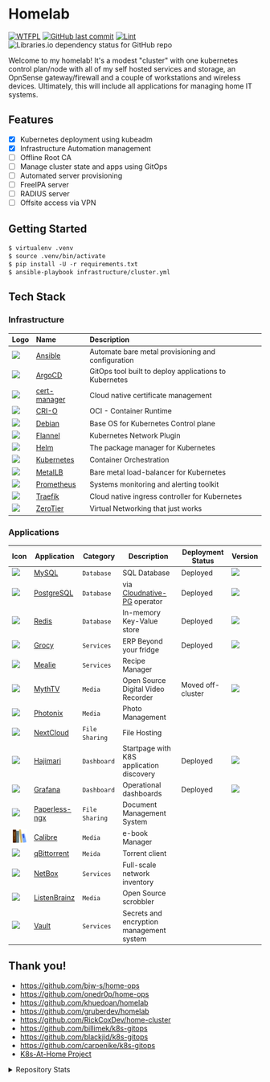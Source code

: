 # Homelab

[![WTFPL](https://img.shields.io/github/license/clearlybaffled/homelab?style=plastic)](http://www.wtfpl.net/)
[![GitHub last commit](https://img.shields.io/github/last-commit/clearlybaffled/homelab/development?style=plastic)](https://github.com/clearlybaffled/homelab/commits/development)
[![Lint](https://github.com/clearlybaffled/homelab/actions/workflows/lint.yml/badge.svg)](https://github.com/clearlybaffled/homelab/actions/workflows/lint.yml)
![Libraries.io dependency status for GitHub repo](https://img.shields.io/librariesio/github/clearlybaffled/homelab?style=plastic)

Welcome to my homelab! It's a modest "cluster" with one kubernetes control plan/node with all of my self hosted services and storage, an OpnSense gateway/firewall and a couple of workstations and wireless devices.  Ultimately, this will include all applications for managing home IT systems.

## Features

- [x] Kubernetes deployment using kubeadm
- [x] Infrastructure Automation management 
- [ ] Offline Root CA
- [ ] Manage cluster state and apps using GitOps
- [ ] Automated server provisioning
- [ ] FreeIPA server
- [ ] RADIUS server
- [ ] Offsite access via VPN

## Getting Started

```shell
$ virtualenv .venv
$ source .venv/bin/activate
$ pip install -U -r requirements.txt
$ ansible-playbook infrastructure/cluster.yml
```
## Tech Stack

### Infrastructure

|Logo|Name|Description|
|:----|:----|:----|
|<img width="32" src="https://simpleicons.org/icons/ansible.svg">|[Ansible](https://www.ansible.com)|Automate bare metal provisioning and configuration|
|<img width="32" src="https://cncf-branding.netlify.app/img/projects/argo/icon/color/argo-icon-color.svg">|[ArgoCD](https://argoproj.github.io/cd)|GitOps tool built to deploy applications to Kubernetes|
|<img width="32" src="https://github.com/jetstack/cert-manager/raw/master/logo/logo.png">|[cert-manager](https://cert-manager.io)|Cloud native certificate management|
|<img width="32" src="https://avatars.githubusercontent.com/u/29074118?s=200&v=4">|[CRI-O](https://www.cri-o.io)|OCI - Container Runtime|
|<img width="32" src="https://www.debian.org/logos/openlogo-nd.svg">|[Debian](https://debian.org)|Base OS for Kubernetes Control plane|
|<img width="32" src="https://raw.githubusercontent.com/flannel-io/flannel/master/logos/flannel-glyph-color.svg">|[Flannel](https://www.github.com/flannel-io/flannel)|Kubernetes Network Plugin|
|<img width="32" src="https://cncf-branding.netlify.app/img/projects/helm/icon/color/helm-icon-color.svg">|[Helm](https://helm.sh)|The package manager for Kubernetes|
|<img width="32" src="https://cncf-branding.netlify.app/img/projects/kubernetes/icon/color/kubernetes-icon-color.svg">|[Kubernetes](https://kubernetes.io)|Container Orchestration|
|<img width="32" src="https://avatars.githubusercontent.com/u/60239468?s=200&v=4">|[MetalLB](https://metallb.org)|Bare metal load-balancer for Kubernetes|
|<img width="32" src="https://cncf-branding.netlify.app/img/projects/prometheus/icon/color/prometheus-icon-color.svg">|[Prometheus](https://prometheus.io)|Systems monitoring and alerting toolkit|
|<img width="32" src="https://vectorlogo.zone/logos/traefikio/traefikio-icon.svg">|[Traefik](https://traefik.io)|Cloud native ingress controller for Kubernetes|
|<img width="32" src="https://docs.zerotier.com/img/ZeroTierIcon.png">|[ZeroTier](https://zerotier.com)|Virtual Networking that just works|

### Applications

| **Icon**|**Application**|**Category**|**Description**|**Deployment Status**|**Version**|
|--------|----------------|------------|---------------|---------------------|-----------|
|<img width="32" src="https://www.mysql.com/common/logos/logo-mysql-170x115.png">|[MySQL][mysql-uri]| `Database` | SQL Database | Deployed | [![][mysql-badge]][mysql-img]
|<img width="32" src="https://wiki.postgresql.org/images/a/a4/PostgreSQL_logo.3colors.svg">| [PostgreSQL][postgres-uri] | `Database` | via [Cloudnative-PG][cnpg-io] operator | Deployed | [![][cnpg-badge]][cnpg-chart]
|<img width="32" src="https://redis.io/images/favicons/favicon-32x32.png">| [Redis][redis-uri] | `Database` | In-memory Key-Value store | Deployed | [![][redis-badge]][redis-img]
|<img width="32" src="https://raw.githubusercontent.com/grocy/grocy/master/public/img/logo.svg">| [Grocy][grocy-uri] | `Services` | ERP Beyond your fridge | Deployed | [![][grocy-badge]][grocy-img] |
|<img width="32" src="https://github.com/hay-kot/mealie/raw/mealie-next/docs/docs/assets/img/favicon.png">| [Mealie][mealie-url] | `Services` | Recipe Manager | | | 
|<img width="32" src="https://github.com/MythTV/mythtv/raw/master/mythtv/html/images/icons/upnp_small_icon.png">|[MythTV][mythtv-url]| `Media` | Open Source Digital Video Recorder | Moved off-cluster | ![][mythtv-badge] |
|<img width="32" src="https://photonix.org/static/images/logo.svg">|[Photonix][photonix-url]| `Media` | Photo Management | | |
|<img width="32" src="https://nextcloud.com/wp-content/uploads/2022/10/nextcloud-logo-blue-transparent.svg">| [NextCloud][nextcloud-url] | `File Sharing` | File Hosting | | |
|<img width="32" src="https://hajimari.io/assets/logo.png">|[Hajimari][hajimari-url] | `Dashboard` | Startpage with K8S application discovery | Deployed | ![][hajimari-badge] |
|<img width="32" src="https://grafana.com/static/img/menu/grafana2.svg">|[Grafana](https://grafana.com)| `Dashboard` | Operational dashboards | Deployed | ![][grafana-badge] |
|<img width="32" src="https://github.com/paperless-ngx/paperless-ngx/raw/dev/docs/assets/favicon.png">|[Paperless-ngx][paperless-uri] | `File Sharing` | Document Management System | | |
|<img width="32" src="https://github.com/kovidgoyal/calibre/raw/master/icons/calibre.png">|[Calibre][calibre-uri]| `Media` | e-book Manager | | |
|<img width="32" src="https://avatars.githubusercontent.com/u/2131270?s=200&v=4">|[qBittorrent][qbittorrent-uri]| `Meida` | Torrent client | | | 
|<img width="32" src="https://avatars.githubusercontent.com/u/44905828?s=200&v=4">|[NetBox][netbox-uri]| `Services`| Full-scale network inventory | | |
|<img width="32" src="https://github.com/metabrainz/design-system/raw/master/brand/logos/ListenBrainz/SVG/ListenBrainz_logo_no_text.svg">|[ListenBrainz][listenbrainz-uri]| `Media` | Open Source scrobbler | | | 
|<img width="32" src="https://simpleicons.org/icons/vault.svg">|[Vault](https://www.vaultproject.io)| `Services` | Secrets and encryption management system| | |

## Thank you!
- https://github.com/bjw-s/home-ops
- https://github.com/onedr0p/home-ops
- https://github.com/khuedoan/homelab
- https://github.com/gruberdev/homelab
- https://github.com/RickCoxDev/home-cluster
- https://github.com/billimek/k8s-gitops
- https://github.com/blackjid/k8s-gitops
- https://github.com/carpenike/k8s-gitops
- [K8s-At-Home Project](https://k8s-at-home.com)  

<details>
<summary>Repository Stats</summary>
<br/>

![Alt](https://repobeats.axiom.co/api/embed/d99fddfc840ac253fd4c4975137e1561dfaf128d.svg "Repobeats analytics image")

</details>

[grocy-uri]: https://github.com/grocy/grocy
[grocy-img]: https://hub.docker.com/r/linuxserver/grocy
[photonix-url]: https://photonix.org/
[mythtv-url]: https://www.mythtv.org
[nextcloud-url]: https://www.nextcloud.com
[hajimari-url]:https://hajimari.io/
[mealie-url]:https://mealie.io/
[paperless-uri]: https://docs.paperless-ngx.com/
[calibre-uri]: https://calibre-ebook.com/
[qbittorrent-uri]: https://www.qbittorrent.org/
[netbox-uri]: https://netbox.dev
[listenbrainz-uri]: https://listenbrainz.org
[mysql-uri]: https://www.mysql.com
[mysql-img]: https://hub.docker.com/r/bitnami/mysql
[postgres-uri]: https://www.postgresql.org
[cnpg-io]:https://cloudnative-pg.io/
[redis-uri]: https://redis.io
[redis-img]: https://hub.docker.com/r/bitnami/redis

[grocy-badge]: https://img.shields.io/badge/linuxserver/grocy-v3.3.2-blue?logo=docker
[mythtv-badge]: https://img.shields.io/badge/mythtv-v0.33-blue
[hajimari-badge]: https://img.shields.io/badge/hajimari-v2.0.2-blue
[grafana-badge]: https://img.shields.io/badge/grafana-v9.5.2-blue?logo=grafana
[mysql-badge]: https://img.shields.io/badge/bitnami/mysql-v8.0.33-blue?logo=docker
[cnpg-badge]: https://img.shields.io/badge/cloudnative--pg%2Fcloudnative--pg-v1.20.0-blue?logo=artifacthub
[cnpg-chart]: https://artifacthub.io/packages/helm/cloudnative-pg/cloudnative-pg
[redis-badge]: https://img.shields.io/badge/bitnami/redis-v7.0.11-blue?logo=docker